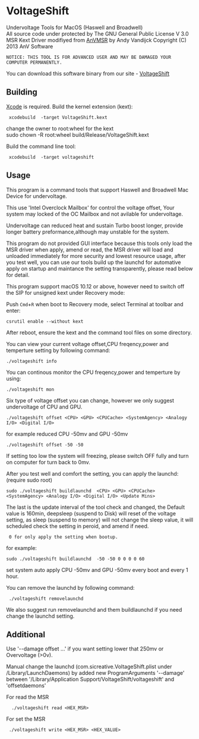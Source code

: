 # VoltageShift 
Undervoltage Tools for MacOS (Haswell and Broadwell)<br />
All source code under protected by      The GNU General Public License V 3.0   <br />
MSR Kext Driver modifiyed from 
[AnVMSR](http://www.insanelymac.com/forum/topic/291833-anvmsr-v10-tool-and-driver-to-read-from-or-write-to-cpu-msr-registers/)
by  Andy Vandijck Copyright (C) 2013 AnV Software

    NOTICE: THIS TOOL IS FOR ADVANCED USER AND MAY BE DAMAGED YOUR COMPUTER PERMANENTLY. 

You can download this software binary from our site -
[VoltageShift](http://sitechprog.blogspot.com/2017/06/voltageshift.html)

Building
--------
[Xcode](https://developer.apple.com/xcode/) is required. 
Build the kernel extension (kext):

     xcodebuild  -target VoltageShift.kext
     
change the owner to root:wheel for the kext <br />
      sudo chown -R root:wheel build/Release/VoltageShift.kext
    
Build the command line tool:

     xcodebuild  -target voltageshift
     
   

Usage
--------
This program is a command tools that support Haswell and Broadwell  Mac Device for undervoltage.

This use 'Intel Overclock Mailbox' for control the voltage offset, 
Your system may locked of the OC Mailbox and not avilable for undervoltage.

Undervoltage can reduced heat and sustain Turbo boost longer, provide longer battery preformance,although may unstable for the system.

This program do not provided GUI interface because this tools only load the MSR driver when apply, amend or read,
the MSR driver will load and unloaded immediately for more security and lowest resource usage,
after you test well, you can use our tools build up 
the launchd for automative apply on startup and maintance the setting transparently, please read below for detail. 

This program support macOS 10.12 or above, however need to switch off the SIP for unsigned kext under Recovery mode:

Push `Cmd`+`R` when boot to Recovery mode, select Terminal at toolbar and enter: 
    
    csrutil enable --without kext
    
After reboot, ensure the kext and the command tool files on some directory.


You can view your current voltage offset,CPU freqency,power and temperture setting by following command:

    ./voltageshift info
    
You can continous monitor the CPU freqency,power and temperture by using:

    ./voltageshift mon
    
Six type of voltage offset you can change, however we only suggest undervoltage of CPU and GPU.

    ./voltageshift offset <CPU> <GPU> <CPUCache> <SystemAgency> <Analogy I/O> <Digital I/O>
    
for example reduced CPU -50mv and GPU -50mv

    ./voltageshift offset -50 -50

If setting too low the system will freezing, please switch OFF fully and turn on computer for turn back to 0mv.

After you test well and comfort the setting, you can apply the launchd: (require sudo root)

    sudo ./voltageshift buildlaunchd  <CPU> <GPU> <CPUCache> <SystemAgency> <Analogy I/O> <Digital I/O> <Update Mins>

The last <Mins> is the update interval of the tool check and changed, the Default value is 160min,
 deepsleep (suspend to Disk) will reset of the voltage setting, as sleep (suspend to memory) will not change the sleep value, it will scheduled check the setting in peroid, and amend if need.

     0 for only apply the setting when bootup.

    
for example:

    sudo ./voltageshift buildlaunchd  -50 -50 0 0 0 0 60

set system auto apply CPU -50mv and GPU -50mv every boot and every 1 hour.


You can remove the launchd by following command:

     ./voltageshift removelaunchd
     
     
We also suggest run removelaunchd and them buildlaunchd if you need change the launchd setting. 


Additional
--------

   Use '--damage offset ...' if you want setting lower that 250mv or Overvoltage (>0v).
   
   Manual change the launchd (com.sicreative.VoltageShift.plist under /Library/LaunchDaemons)
   by added new ProgramArguments '--damage' between 
   '/Library/Application Support/VoltageShift/voltageshift' and 'offsetdaemons'
   
   
   
   
   For read the MSR 
   
      ./voltageshift read <HEX_MSR>
      
   For set the MSR
   
     ./voltageshift write <HEX_MSR> <HEX_VALUE>
 
   


    






